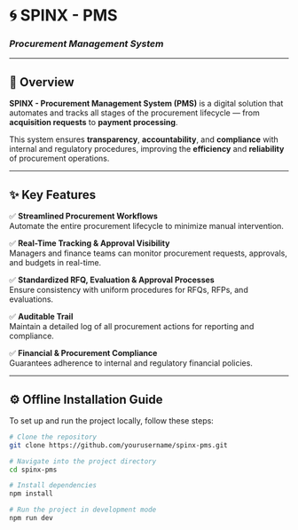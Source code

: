 # 🌀 **SPINX - PMS**
### _Procurement Management System_

---

## 📘 **Overview**

**SPINX - Procurement Management System (PMS)** is a digital solution that automates and tracks all stages of the procurement lifecycle — from **acquisition requests** to **payment processing**.

This system ensures **transparency**, **accountability**, and **compliance** with internal and regulatory procedures, improving the **efficiency** and **reliability** of procurement operations.

---

## ✨ **Key Features**

✅ **Streamlined Procurement Workflows**  
Automate the entire procurement lifecycle to minimize manual intervention.

✅ **Real-Time Tracking & Approval Visibility**  
Managers and finance teams can monitor procurement requests, approvals, and budgets in real-time.

✅ **Standardized RFQ, Evaluation & Approval Processes**  
Ensure consistency with uniform procedures for RFQs, RFPs, and evaluations.

✅ **Auditable Trail**  
Maintain a detailed log of all procurement actions for reporting and compliance.

✅ **Financial & Procurement Compliance**  
Guarantees adherence to internal and regulatory financial policies.

---

## ⚙️ **Offline Installation Guide**

To set up and run the project locally, follow these steps:

```bash
# Clone the repository
git clone https://github.com/yourusername/spinx-pms.git

# Navigate into the project directory
cd spinx-pms

# Install dependencies
npm install

# Run the project in development mode
npm run dev

